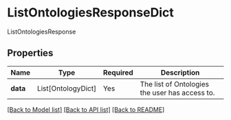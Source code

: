 # ListOntologiesResponseDict

ListOntologiesResponse

## Properties
| Name | Type | Required | Description |
| ------------ | ------------- | ------------- | ------------- |
**data** | List[OntologyDict] | Yes | The list of Ontologies the user has access to. |


[[Back to Model list]](../../README.md#models-v1-link) [[Back to API list]](../../README.md#documentation-for-api-endpoints) [[Back to README]](../../README.md)
